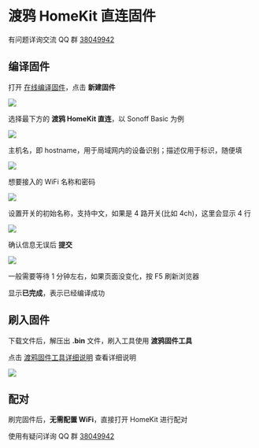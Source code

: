 # 渡鸦 HomeKit 直连固件

有问题详询交流 QQ 群 [38049942](https://shang.qq.com/wpa/qunwpa?idkey=eb028eb95506e4ee49beab0dc0147e821298e1865ba3379963e45a1900e40c22)


## 编译固件

打开 [在线编译固件](http://airijia.com/ctl/firmware/list)，点击 **新建固件**


![](http://pic.airijia.com/doc/20181224145524.png)

选择最下方的 **渡鸦 HomeKit 直连**，以 Sonoff Basic 为例





![](http://pic.airijia.com/doc/20181224145635.png)

主机名，即 hostname，用于局域网内的设备识别；描述仅用于标识，随便填




![](http://pic.airijia.com/doc/20181224145657.png)

想要接入的 WiFi 名称和密码




![](http://pic.airijia.com/doc/20181224145741.png)

设置开关的初始名称，支持中文，如果是 4 路开关(比如 4ch)，这里会显示 4 行




![](http://pic.airijia.com/doc/20181224145840.png)

确认信息无误后 **提交**




![](http://pic.airijia.com/doc/20181224150054.png)

一般需要等待 1 分钟左右，如果页面没变化，按 F5 刷新浏览器

显示**已完成**，表示已经编译成功




## 刷入固件

下载文件后，解压出 **.bin** 文件，刷入工具使用 **渡鸦固件工具**

点击 [渡鸦固件工具详细说明](http://airijia.com/doc/#/raven/flasher) 查看详细说明

![](http://pic.airijia.com/doc/20181221163930.png)



## 配对

刷完固件后，**无需配置 WiFi**，直接打开 HomeKit 进行配对

使用有疑问详询 QQ 群 [38049942](https://shang.qq.com/wpa/qunwpa?idkey=eb028eb95506e4ee49beab0dc0147e821298e1865ba3379963e45a1900e40c22)
